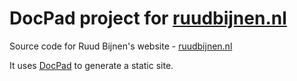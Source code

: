 # DocPad project for [ruudbijnen.nl](http://ruudbijnen.nl)

Source code for Ruud Bijnen's website - [ruudbijnen.nl](http://ruudbijnen.nl)

It uses [DocPad](https://docpad.org) to generate a static site.